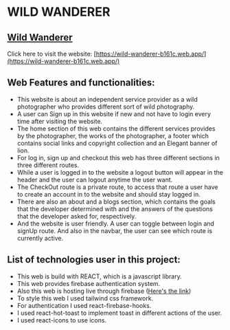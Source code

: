 # WILD WANDERER

## [Wild Wanderer](https://wild-wanderer-b161c.web.app/)

Click here to visit the website: [https://wild-wanderer-b161c.web.app/](https://wild-wanderer-b161c.web.app/)

## Web Features and functionalities:
* This website is about an independent service provider as a wild photographer who provides different sort of wild photography.
* A user can Sign up in this website if new and not have to login every time after visiting the website.
* The home section of this web contains the different services provides by the photographer, the works of the photographer, a footer which contains social links and copyright collection and an Elegant banner of lion.
* For log in, sign up and checkout this web has three different sections in three different routes.
* While a user is logged in to the website a logout button will appear in the header and the user can logout anytime the user want.
* The CheckOut route is a private route, to access that route a user have to create an account in to the website and should stay logged in.
* There are also an about and a blogs section, which contains the goals that the developer determined with and the answers of the questions that the developer asked for, respectively.
* And the website is user friendly. A user can toggle between login and signUp route. And also in the navbar, the user can see which route is currently active.

## List of technologies user in this project:
* This web is build with REACT, which is a javascript library.
* This web provides firebase authentication system.
* Also this web is hosting live through firebase ([Here's the link](https://wild-wanderer-b161c.web.app/))
* To style this web I used tailwind css framework.
* For authentication I used react-firebase-hooks.
* I used react-hot-toast to implement toast in different actions of the user.
* I used react-icons to use icons.